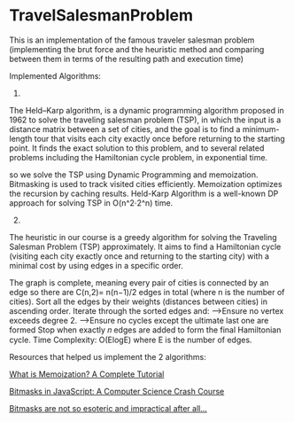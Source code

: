# TravelSalesmanProblem
 This is an implementation of the famous traveler salesman problem (implementing the brut force and the heuristic method and comparing between them in terms of the resulting path and execution time)


Implemented Algorithms:

1. 

The Held–Karp algorithm, is a dynamic programming algorithm proposed in 1962 to solve the traveling salesman problem (TSP), in which the input is a distance matrix between a set of cities, and the goal is to find a minimum-length tour that visits each city exactly once before returning to the starting point. It finds the exact solution to this problem, and to several related problems including the Hamiltonian cycle problem, in exponential time.

so we solve the TSP using Dynamic Programming and memoization.
Bitmasking is used to track visited cities efficiently.
Memoization optimizes the recursion by caching results.
Held-Karp Algorithm is a well-known DP approach for solving TSP in O(n^2⋅2^n) time.

2. 

The heuristic in our course is a greedy algorithm for solving the Traveling Salesman Problem (TSP) approximately. It aims to find a Hamiltonian cycle (visiting each city exactly once and returning to the starting city) with a minimal cost by using edges in a specific order. 

The graph is complete, meaning every pair of cities is connected by an edge so there are C(n,2)= n(n−1)/2 edges in total (where n is the number of cities).
Sort all the edges by their weights (distances between cities) in ascending order.
Iterate through the sorted edges and:
-->Ensure no vertex exceeds degree 2.
-->Ensure no cycles except the ultimate last one are formed 
Stop when exactly 𝑛 edges are added to form the final Hamiltonian cycle.
Time Complexity: O(ElogE) where E is the number of edges.


Resources that helped us implement the 2 algorithms: 

[What is Memoization? A Complete Tutorial](https://www.geeksforgeeks.org/what-is-memoization-a-complete-tutorial/)

[Bitmasks in JavaScript: A Computer Science Crash Course](https://www.lullabot.com/articles/bitmasks-javascript-computer-science-crash-course)

[Bitmasks are not so esoteric and impractical after all...](https://dev.to/somedood/bitmasks-are-not-so-esoteric-and-impractical-after-all-55o6)

